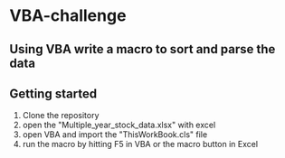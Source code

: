 # VBA-challenge
## Using VBA write a macro to sort and parse the data 
## Getting started
1. Clone the repository 
2. open the "Multiple_year_stock_data.xlsx" with excel
3. open VBA and import the "ThisWorkBook.cls" file
4. run the macro by hitting F5 in VBA or the macro button in Excel
